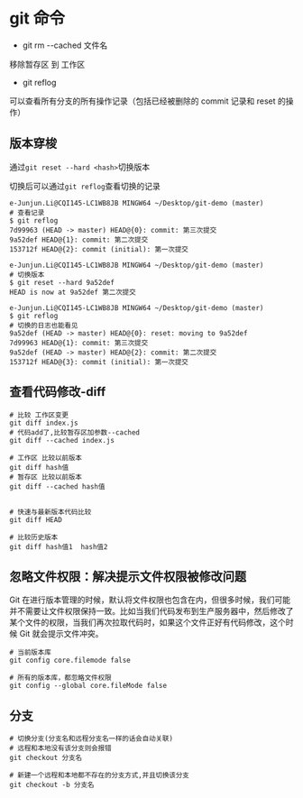 # git 命令

- git rm --cached 文件名

移除暂存区 到 工作区

- git reflog

可以查看所有分支的所有操作记录（包括已经被删除的 commit 记录和 reset 的操作）

## 版本穿梭

通过`git reset --hard <hash>`切换版本

切换后可以通过`git reflog`查看切换的记录

```shell
e-Junjun.Li@CQI145-LC1WB8JB MINGW64 ~/Desktop/git-demo (master)
# 查看记录
$ git reflog
7d99963 (HEAD -> master) HEAD@{0}: commit: 第三次提交
9a52def HEAD@{1}: commit: 第二次提交
153712f HEAD@{2}: commit (initial): 第一次提交

e-Junjun.Li@CQI145-LC1WB8JB MINGW64 ~/Desktop/git-demo (master)
# 切换版本
$ git reset --hard 9a52def
HEAD is now at 9a52def 第二次提交

e-Junjun.Li@CQI145-LC1WB8JB MINGW64 ~/Desktop/git-demo (master)
$ git reflog
# 切换的日志也能看见
9a52def (HEAD -> master) HEAD@{0}: reset: moving to 9a52def
7d99963 HEAD@{1}: commit: 第三次提交
9a52def (HEAD -> master) HEAD@{2}: commit: 第二次提交
153712f HEAD@{3}: commit (initial): 第一次提交
```

## 查看代码修改-diff

```shell
# 比较 工作区变更
git diff index.js
# 代码add了,比较暂存区加参数--cached
git diff --cached index.js

# 工作区 比较以前版本
git diff hash值
# 暂存区 比较以前版本
git diff --cached hash值


# 快速与最新版本代码比较
git diff HEAD

# 比较历史版本
git diff hash值1  hash值2
```

## 忽略文件权限：解决提示文件权限被修改问题

Git 在进行版本管理的时候，默认将文件权限也包含在内，但很多时候，我们可能并不需要让文件权限保持一致。比如当我们代码发布到生产服务器中，然后修改了某个文件的权限，当我们再次拉取代码时，如果这个文件正好有代码修改，这个时候 Git
就会提示文件冲突。

```shell
# 当前版本库
git config core.filemode false

# 所有的版本库，都忽略文件权限
git config --global core.fileMode false
```

## 分支

```shell
# 切换分支(分支名和远程分支名一样的话会自动关联)
# 远程和本地没有该分支则会报错
git checkout 分支名

# 新建一个远程和本地都不存在的分支方式,并且切换该分支
git checkout -b 分支名
```
